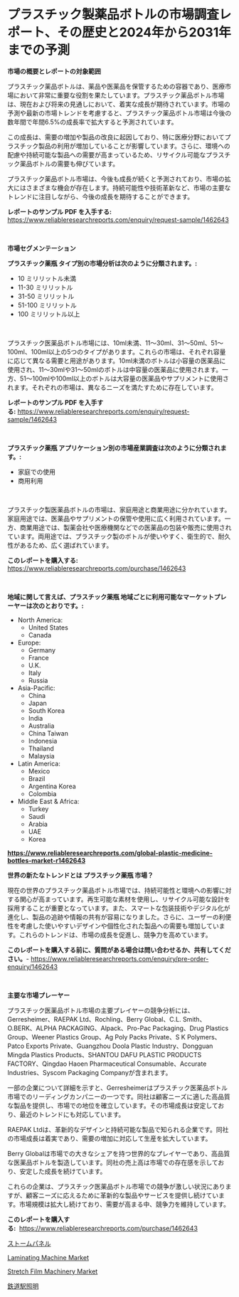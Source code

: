 <p><h1>プラスチック製薬品ボトルの市場調査レポート、その歴史と2024年から2031年までの予測</h1></p><p><strong>市場の概要とレポートの対象範囲</strong></p>
<p><p>プラスチック薬品ボトルは、薬品や医薬品を保管するための容器であり、医療市場において非常に重要な役割を果たしています。プラスチック薬品ボトル市場は、現在および将来の見通しにおいて、着実な成長が期待されています。市場の予測や最新の市場トレンドを考慮すると、プラスチック薬品ボトル市場は今後の数年間で年間6.5%の成長率で拡大すると予測されています。</p><p>この成長は、需要の増加や製品の改良に起因しており、特に医療分野においてプラスチック製品の利用が増加していることが影響しています。さらに、環境への配慮や持続可能な製品への需要が高まっているため、リサイクル可能なプラスチック薬品ボトルの需要も伸びています。</p><p>プラスチック薬品ボトル市場は、今後も成長が続くと予測されており、市場の拡大にはさまざまな機会が存在します。持続可能性や技術革新など、市場の主要なトレンドに注目しながら、今後の成長を期待することができます。</p></p>
<p><strong>レポートのサンプル PDF を入手する:</strong> <a href="https://www.reliableresearchreports.com/enquiry/request-sample/1462643">https://www.reliableresearchreports.com/enquiry/request-sample/1462643</a></p>
<p>&nbsp;</p>
<p><strong>市場セグメンテーション</strong></p>
<p><strong>プラスチック薬瓶 タイプ別の市場分析は次のように分類されます。:</strong></p>
<p><ul><li>10 ミリリットル未満</li><li>11-30 ミリリットル</li><li>31-50 ミリリットル</li><li>51-100 ミリリットル</li><li>100 ミリリットル以上</li></ul></p>
<p>&nbsp;</p>
<p><p>プラスチック医薬品ボトル市場には、10ml未満、11〜30ml、31〜50ml、51〜100ml、100ml以上の5つのタイプがあります。これらの市場は、それぞれ容量に応じて異なる需要と用途があります。10ml未満のボトルは小容量の医薬品に使用され、11〜30mlや31〜50mlのボトルは中容量の医薬品に使用されます。一方、51〜100mlや100ml以上のボトルは大容量の医薬品やサプリメントに使用されます。それぞれの市場は、異なるニーズを満たすために存在しています。</p></p>
<p><strong>レポートのサンプル PDF を入手する:</strong>&nbsp;<a href="https://www.reliableresearchreports.com/enquiry/request-sample/1462643">https://www.reliableresearchreports.com/enquiry/request-sample/1462643</a></p>
<p>&nbsp;</p>
<p><strong> プラスチック薬瓶 アプリケーション別の市場産業調査は次のように分類されます。:</strong></p>
<p><ul><li>家庭での使用</li><li>商用利用</li></ul></p>
<p>&nbsp;</p>
<p><p>プラスチック製医薬品ボトルの市場は、家庭用途と商業用途に分かれています。家庭用途では、医薬品やサプリメントの保管や使用に広く利用されています。一方、商業用途では、製薬会社や医療機関などでの医薬品の包装や販売に使用されています。両用途では、プラスチック製のボトルが使いやすく、衛生的で、耐久性があるため、広く選ばれています。</p></p>
<p><strong>このレポートを購入する:</strong>&nbsp; <a href="https://www.reliableresearchreports.com/purchase/1462643">https://www.reliableresearchreports.com/purchase/1462643</a></p>
<p>&nbsp;</p>
<p><strong>地域に関して言えば、プラスチック薬瓶 地域ごとに利用可能なマーケットプレーヤーは次のとおりです。:</strong></p>
<p><ul>
    <li>
        North America:
        <ul>
            <li>United States</li>
            <li>Canada</li>
        </ul>
    </li>
    <li>
        Europe:
        <ul>
            <li>Germany</li>
            <li>France</li>
            <li>U.K.</li>
            <li>Italy</li>
            <li>Russia</li>
        </ul>
    </li>
    <li>
        Asia-Pacific:
        <ul>
            <li>China</li>
            <li>Japan</li>
            <li>South Korea</li>
            <li>India</li>
            <li>Australia</li>
            <li>China Taiwan</li>
            <li>Indonesia</li>
            <li>Thailand</li>
            <li>Malaysia</li>
        </ul>
    </li>
    <li>
        Latin America:
        <ul>
            <li>Mexico</li>
            <li>Brazil</li>
            <li>Argentina Korea</li>
            <li>Colombia</li>
        </ul>
    </li>
    <li>
        Middle East & Africa:
        <ul>
            <li>Turkey</li>
            <li>Saudi</li>
            <li>Arabia</li>
            <li>UAE</li>
            <li>Korea</li>
        </ul>
    </li>
    </ul></p>
<p><strong><a href="https://www.reliableresearchreports.com/global-plastic-medicine-bottles-market-r1462643">https://www.reliableresearchreports.com/global-plastic-medicine-bottles-market-r1462643</a></strong>&nbsp;</p>
<p><strong>世界の新たなトレンドとは プラスチック薬瓶 市場？</strong></p>
<p><p>現在の世界のプラスチック薬品ボトル市場では、持続可能性と環境への影響に対する関心が高まっています。再生可能な素材を使用し、リサイクル可能な設計を採用することが重要となっています。また、スマートな包装技術やデジタル化が進化し、製品の追跡や情報の共有が容易になりました。さらに、ユーザーの利便性を考慮した使いやすいデザインや個性化された製品への需要も増加しています。これらのトレンドは、市場の成長を促進し、競争力を高めています。</p></p>
<p><strong>このレポートを購入する前に、質問がある場合は問い合わせるか、共有してください。</strong>- <a href="https://www.reliableresearchreports.com/enquiry/pre-order-enquiry/1462643">https://www.reliableresearchreports.com/enquiry/pre-order-enquiry/1462643</a></p>
<p>&nbsp;</p>
<p><strong>主要な市場プレーヤー</strong></p>
<p><p>プラスチック医薬品ボトル市場の主要プレイヤーの競争分析には、Gerresheimer、RAEPAK Ltd、Rochling、Berry Global、C.L. Smith、O.BERK、ALPHA PACKAGING、Alpack、Pro-Pac Packaging、Drug Plastics Group、Weener Plastics Group、Ag Poly Packs Private、S K Polymers、Patco Exports Private、Guangzhou Doola Plastic Industry、Dongguan Mingda Plastics Products、SHANTOU DAFU PLASTIC PRODUCTS FACTORY、Qingdao Haoen Pharmaceutical Consumable、Accurate Industries、Syscom Packaging Companyが含まれます。</p><p>一部の企業について詳細を示すと、Gerresheimerはプラスチック医薬品ボトル市場でのリーディングカンパニーの一つです。同社は顧客ニーズに適した高品質な製品を提供し、市場での地位を確立しています。その市場成長は安定しており、最近のトレンドにも対応しています。</p><p>RAEPAK Ltdは、革新的なデザインと持続可能な製品で知られる企業です。同社の市場成長は着実であり、需要の増加に対応して生産を拡大しています。</p><p>Berry Globalは市場での大きなシェアを持つ世界的なプレイヤーであり、高品質な医薬品ボトルを製造しています。同社の売上高は市場での存在感を示しており、安定した成長を続けています。</p><p>これらの企業は、プラスチック医薬品ボトル市場での競争が激しい状況にありますが、顧客ニーズに応えるために革新的な製品やサービスを提供し続けています。市場規模は拡大し続けており、需要が高まる中、競争力を維持しています。</p></p>
<p><strong>このレポートを購入する:</strong>&nbsp;&nbsp;<a href="https://www.reliableresearchreports.com/purchase/1462643">https://www.reliableresearchreports.com/purchase/1462643</a></p>
<p><p><a href="https://github.com/nemesis2824/Market-Research-Report-List-1/blob/main/932577730313.md">ストームパネル</a></p><p><a href="https://github.com/edytherolanlouisejk1miz0wig/Market-Research-Report-List-2/blob/main/laminating-machine-market.md">Laminating Machine Market</a></p><p><a href="https://github.com/peachesmcdowel1/Market-Research-Report-List-2/blob/main/stretch-film-machinery-market.md">Stretch Film Machinery Market</a></p><p><a href="https://github.com/pepo3k/Market-Research-Report-List-1/blob/main/634511630312.md">鉄道駅照明</a></p></p>